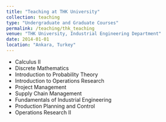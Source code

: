 ```yaml
---
title: "Teaching at THK University"
collection: teaching
type: "Undergraduate and Graduate Courses"
permalink: /teaching/thk_teaching
venue: "THK University, Industrial Engineering Department"
date: 2014-01-01
location: "Ankara, Turkey"
---
```


  * Calculus II
  * Discrete Mathematics
  * Introduction to Probability Theory
  * Introduction to Operations Research
  * Project Management
  * Supply Chain Management
  * Fundamentals of Industrial Engineering
  * Production Planning and Control
  * Operations Research II

